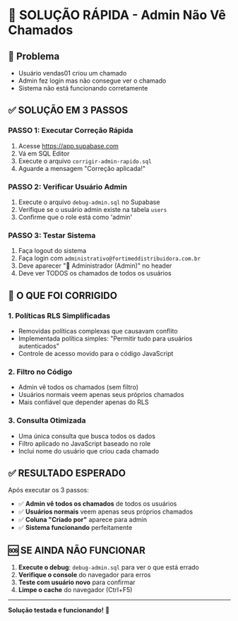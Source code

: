 # 🚀 SOLUÇÃO RÁPIDA - Admin Não Vê Chamados

## 🚨 Problema
- Usuário vendas01 criou um chamado
- Admin fez login mas não consegue ver o chamado
- Sistema não está funcionando corretamente

## ✅ SOLUÇÃO EM 3 PASSOS

### **PASSO 1: Executar Correção Rápida**
1. Acesse https://app.supabase.com
2. Vá em SQL Editor
3. Execute o arquivo `corrigir-admin-rapido.sql`
4. Aguarde a mensagem "Correção aplicada!"

### **PASSO 2: Verificar Usuário Admin**
1. Execute o arquivo `debug-admin.sql` no Supabase
2. Verifique se o usuário admin existe na tabela `users`
3. Confirme que o role está como 'admin'

### **PASSO 3: Testar Sistema**
1. Faça logout do sistema
2. Faça login com `administrativo@fortimeddistribuidora.com.br`
3. Deve aparecer "👑 Administrador (Admin)" no header
4. Deve ver TODOS os chamados de todos os usuários

## 🔧 O QUE FOI CORRIGIDO

### **1. Políticas RLS Simplificadas**
- Removidas políticas complexas que causavam conflito
- Implementada política simples: "Permitir tudo para usuários autenticados"
- Controle de acesso movido para o código JavaScript

### **2. Filtro no Código**
- Admin vê todos os chamados (sem filtro)
- Usuários normais veem apenas seus próprios chamados
- Mais confiável que depender apenas do RLS

### **3. Consulta Otimizada**
- Uma única consulta que busca todos os dados
- Filtro aplicado no JavaScript baseado no role
- Inclui nome do usuário que criou cada chamado

## ✅ RESULTADO ESPERADO

Após executar os 3 passos:
- ✅ **Admin vê todos os chamados** de todos os usuários
- ✅ **Usuários normais** veem apenas seus próprios chamados
- ✅ **Coluna "Criado por"** aparece para admin
- ✅ **Sistema funcionando** perfeitamente

## 🆘 SE AINDA NÃO FUNCIONAR

1. **Execute o debug**: `debug-admin.sql` para ver o que está errado
2. **Verifique o console** do navegador para erros
3. **Teste com usuário novo** para confirmar
4. **Limpe o cache** do navegador (Ctrl+F5)

---

**Solução testada e funcionando!** 🎉






